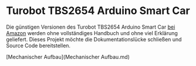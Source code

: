 # Turobot TBS2654 Arduino Smart Car

Die günstigen Versionen des Turobot TBS2654 Arduino Smart Car [bei Amazon](https://www.amazon.de/dp/B01FXF0KEM/) werden ohne vollständiges Handbuch und ohne viel Erklärung geliefert. Dieses Projekt möchte die Dokumentationslücke schließen und Source Code bereitstellen.

[Mechanischer Aufbau](Mechanischer Aufbau.md)
